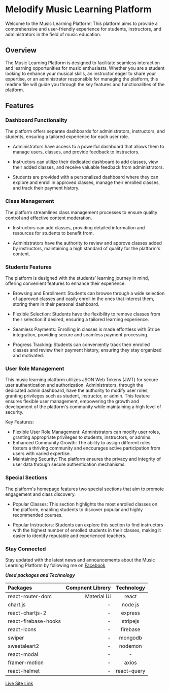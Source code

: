 ﻿# Melodify Music Learning Platform

Welcome to the Music Learning Platform! This platform aims to provide a comprehensive and user-friendly experience for students, instructors, and administrators in the field of music education.

## Overview

The Music Learning Platform is designed to facilitate seamless interaction and learning opportunities for music enthusiasts. Whether you are a student looking to enhance your musical skills, an instructor eager to share your expertise, or an administrator responsible for managing the platform, this readme file will guide you through the key features and functionalities of the platform.

## Features

### Dashboard Functionality

The platform offers separate dashboards for administrators, instructors, and students, ensuring a tailored experience for each user role.

- Administrators have access to a powerful dashboard that allows them to manage users, classes, and provide feedback to instructors.

- Instructors can utilize their dedicated dashboard to add classes, view their added classes, and receive valuable feedback from administrators.

- Students are provided with a personalized dashboard where they can explore and enroll in approved classes, manage their enrolled classes, and track their payment history.

### Class Management

The platform streamlines class management processes to ensure quality control and effective content moderation.

- Instructors can add classes, providing detailed information and resources for students to benefit from.

- Administrators have the authority to review and approve classes added by instructors, maintaining a high standard of quality for the platform's content.

### Students Features

The platform is designed with the students' learning journey in mind, offering convenient features to enhance their experience.

- Browsing and Enrollment: Students can browse through a wide selection of approved classes and easily enroll in the ones that interest them, storing them in their personal dashboard.

- Flexible Selection: Students have the flexibility to remove classes from their selection if desired, ensuring a tailored learning experience.

- Seamless Payments: Enrolling in classes is made effortless with Stripe integration, providing secure and seamless payment processing.

- Progress Tracking: Students can conveniently track their enrolled classes and review their payment history, ensuring they stay organized and motivated.

### User Role Management

This music learning platform utilizes JSON Web Tokens (JWT) for secure user authentication and authorization. Administrators, through the dedicated admin dashboard, have the authority to modify user roles, granting privileges such as student, instructor, or admin. This feature ensures flexible user management, empowering the growth and development of the platform's community while maintaining a high level of security.

Key Features:

- Flexible User Role Management: Administrators can modify user roles, granting appropriate privileges to students, instructors, or admins.
- Enhanced Community Growth: The ability to assign different roles fosters a thriving community and encourages active participation from users with varied expertise.
- Maintaining Security: The platform ensures the privacy and integrity of user data through secure authentication mechanisms.

### Special Sections

The platform's homepage features two special sections that aim to promote engagement and class discovery.

- Popular Classes: This section highlights the most enrolled classes on the platform, enabling students to discover popular and highly recommended courses.

- Popular Instructors: Students can explore this section to find instructors with the highest number of enrolled students in their classes, making it easier to identify reputable and experienced teachers.

### Stay Connected

Stay updated with the latest news and announcements about the Music Learning Platform by following me on [Facebook](https://www.facebook.com/abutalhazubayermunna)

**_Used packages and Technology_**

| Packages             | Compnent Librery | Technology  |
| :------------------- | ---------------: | :---------: |
| react-router-dom     |      Material Ui |    react    |
| chart.js             |                - |   node js   |
| react-chartjs-2      |                - |   express   |
| react-firebase-hooks |                - |  stripejs   |
| react-icons          |                - |  firebase   |
| swiper               |                - |   mongodb   |
| sweetaleart2         |                - |   nodemon   |
| react-modal          |                - |      -      |
| framer-motion        |                - |    axios    |
| react-helmet         |                - | react-query |

[Live Site Link](https://melodify-77a9c.firebaseapp.com/)
